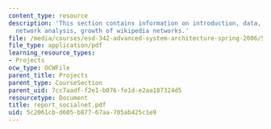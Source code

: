 ```yaml
---
content_type: resource
description: 'This section contains information on introduction, data, approach: large
  network analysis, growth of wikipedia networks.'
file: /media/courses/esd-342-advanced-system-architecture-spring-2006/5c2061cbd605b87767aa705ab425c1e9_report_socialnet.pdf
file_type: application/pdf
learning_resource_types:
- Projects
ocw_type: OCWFile
parent_title: Projects
parent_type: CourseSection
parent_uid: 7cc7aadf-f2e1-b076-fe1d-e2aa187324d5
resourcetype: Document
title: report_socialnet.pdf
uid: 5c2061cb-d605-b877-67aa-705ab425c1e9
---
```

